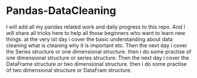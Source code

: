 # Pandas-DataCleaning
I will add all my pandas related work and daily progress to this repo. And I will share all tricks here to help all those beginners who want to learn new things.
at the very ist day i cover the basic understanding about data cleaning what is cleaning why it is important etc.
Then the next day i cover the Series structure or one dimensional structure.
then i do some practise of one dimensional structure or series structure.
Then the next day i cover the DataFrame structure or two dimensional structure.
then i do some practise of two dimensional structure or DataFram structure.

